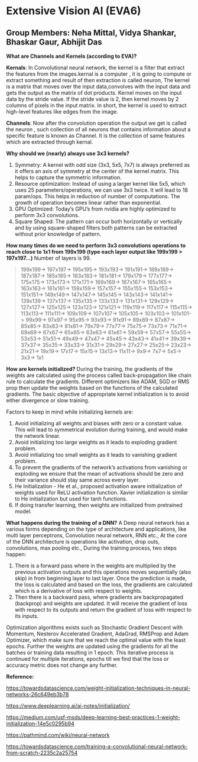 # Extensive Vision AI (EVA6)
## Group Members: Neha Mittal, Vidya Shankar, Bhaskar Gaur, Abhijit Das

**What are Channels and Kernels (according to EVA)?**

**Kernals**: 
In Convolutional neural network, the kernel is  a filter that  extract the features from the images.kernal is a computer , it is going to compute or extract something and result of then extraction  is called neuron, The kernel is a matrix that moves over the input data,convolves with the input data and gets the output as the matrix of dot products. Kernel moves on the input data by the stride value. If the stride value is 2, then kernel moves by 2 columns of pixels in the input matrix. In short, the kernel is used to extract high-level features like edges from the image.

**Channels**:
Now after the convolution operation the output we get is called the neuron , such collection of all neurons that contains information about a specific feature is known as Channel. It is the collection of same features which are extracted through kernal.

 
 **Why should we (nearly) always use 3x3 kernels?**
1. Symmetry: A kernel with odd size (3x3, 5x5, 7x7) is always preferred as it offers an axis of symmetry at the center of the kernel matrix. This helps to capture the symmetric information.
2. Resource optimization: Instead of using a larger kernel like 5x5, which uses 25 parameters/operations, we can use 3x3 twice. It will lead to 18 param/ops. This helps in reduction of number of computations. The growth of operation becomes linear rather than exponential.
3. GPU Optimized: Today’s GPU’s from nvidia are highly optimized to perform 3x3 convolutions.
4. Square Shaped: The pattern can occur both horizontally or vertically and by using square-shaped filters both patterns can be extracted without prior knowledge of pattern.

**How many times do we need to perform 3x3 convolutions operations to reach close to 1x1 from 199x199 (type each layer output like 199x199 > 197x197...)**
Number of layers is 99.
> 199x199-> 197x197-> 195x195-> 193x193-> 191x191-> 189x189-> 187x187-> 185x185-> 183x183-> 181x181-> 179x179-> 177x177-> 175x175-> 173x173-> 171x171-> 169x169-> 167x167-> 165x165-> 163x163-> 161x161-> 159x159-> 157x157-> 155x155-> 153x153-> 151x151-> 149x149-> 147x147-> 145x145-> 143x143-> 141x141-> 139x139-> 137x137-> 135x135-> 133x133-> 131x131-> 129x129-> 127x127-> 125x125-> 123x123-> 121x121-> 119x119-> 117x117-> 115x115-> 113x113-> 111x111-> 109x109-> 107x107-> 105x105-> 103x103-> 101x101-> 99x99-> 97x97-> 95x95-> 93x93-> 91x91-> 89x89-> 87x87-> 85x85-> 83x83-> 81x81-> 79x79-> 77x77-> 75x75-> 73x73-> 71x71-> 69x69-> 67x67-> 65x65-> 63x63-> 61x61-> 59x59-> 57x57-> 55x55-> 53x53-> 51x51-> 49x49-> 47x47-> 45x45-> 43x43-> 41x41-> 39x39-> 37x37-> 35x35-> 33x33-> 31x31-> 29x29-> 27x27-> 25x25-> 23x23-> 21x21-> 19x19-> 17x17-> 15x15-> 13x13-> 11x11-> 9x9-> 7x7-> 5x5-> 3x3-> 1x1

**How are kernels initialized?**
During the training, the gradients of the weights are calculated using the process called back-propagation like chain rule to calculate the gradients. Different optimizers like ADAM, SGD or RMS prop then update the weights based on the functions of the calculated gradients. The basic objective of appropriate kernel initialization is to avoid either divergence or slow training.

Factors to keep in mind while initializing kernels are:
1. Avoid initializing all weights and biases with zero or a constant value. This will lead to symmetrical evolution during training, and would make the network linear.
2. Avoid initializing too large weights as it leads to exploding gradient problem.
3. Avoid initializing too small weights as it leads to vanishing gradient problem.
4. To prevent the gradients of the network’s activations from vanishing or exploding we ensure that the mean of activations should be zero and their variance should stay same across every layer.
5. He Initialization - He et al., proposed activation aware initialization of weights used for ReLU activation function. Xavier initialization is similar to He initialization but used for tanh functions.
6. If doing transfer learning, then weights are initialized from pretrained model.

**What happens during the training of a DNN?**
A Deep neural network has a various forms depending on the type of architecture and applications, like multi layer perceptrons, Convolution neural network, RNN etc., At the core of the DNN architecture is operations like activation, drop outs, convolutions, max pooling etc., During the training process, two steps happen:
1. There is a forward pass where in the weights are multiplied by the previous activation outputs and this operations moves sequentially (also skip) in from beginning layer to last layer. Once the prediction is made, the loss is calculated and based on the loss, the gradients are calculated which is a derivative of loss with respect to weights.
2. Then there is a backward pass, where gradients are backpropagated (backprop) and weights are updated. It will receive the gradient of loss with respect to its outputs and return the gradient of loss with respect to its inputs.

Optimization algorithms exists such as Stochastic Gradient Descent with Momentum, Nesterov Accelerated Gradient, AdaGrad, RMSProp and Adam Optimizer, which make sure that we reach the optimal value with the least epochs. Further the weights are updated using the gradients for all the batches or training data resulting in 1 epoch. This iterative process is continued for multiple iterations, epochs till we find that the loss or accuracy metric does not change any further. 

**Reference:**

https://towardsdatascience.com/weight-initialization-techniques-in-neural-networks-26c649eb3b78

https://www.deeplearning.ai/ai-notes/initialization/

https://medium.com/usf-msds/deep-learning-best-practices-1-weight-initialization-14e5c0295b94

https://pathmind.com/wiki/neural-network

https://towardsdatascience.com/training-a-convolutional-neural-network-from-scratch-2235c2a25754



